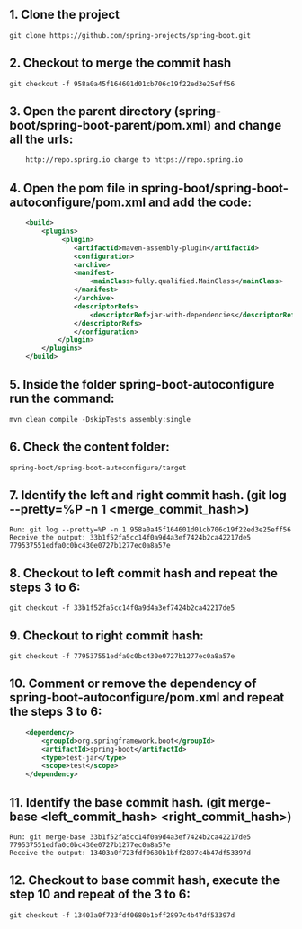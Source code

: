  ## 1. Clone the project 
    git clone https://github.com/spring-projects/spring-boot.git

## 2. Checkout to merge the commit hash
    git checkout -f 958a0a45f164601d01cb706c19f22ed3e25eff56

## 3. Open the parent directory (spring-boot/spring-boot-parent/pom.xml) and change all the urls:
```xml
    http://repo.spring.io change to https://repo.spring.io
```

## 4. Open the pom file in spring-boot/spring-boot-autoconfigure/pom.xml and add the code:
```xml
    <build>
        <plugins>
             <plugin>
                <artifactId>maven-assembly-plugin</artifactId> 
                <configuration> 
                <archive> 
                <manifest> 
                    <mainClass>fully.qualified.MainClass</mainClass> 
                </manifest> 
                </archive> 
                <descriptorRefs> 
                    <descriptorRef>jar-with-dependencies</descriptorRef> 
                </descriptorRefs> 
                </configuration> 
            </plugin>
        </plugins>
    </build>
```

## 5. Inside the folder  spring-boot-autoconfigure run the command:
    mvn clean compile -DskipTests assembly:single

## 6. Check the content folder: 
    spring-boot/spring-boot-autoconfigure/target

## 7. Identify the left and right commit hash. (git log --pretty=%P -n 1 <merge_commit_hash>)
    Run: git log --pretty=%P -n 1 958a0a45f164601d01cb706c19f22ed3e25eff56
    Receive the output: 33b1f52fa5cc14f0a9d4a3ef7424b2ca42217de5 779537551edfa0c0bc430e0727b1277ec0a8a57e

## 8. Checkout to left commit hash and repeat the steps 3 to 6:
    git checkout -f 33b1f52fa5cc14f0a9d4a3ef7424b2ca42217de5

## 9. Checkout to right commit hash:
    git checkout -f 779537551edfa0c0bc430e0727b1277ec0a8a57e

## 10. Comment or remove the dependency of spring-boot-autoconfigure/pom.xml and repeat the steps 3 to 6:
```xml
    <dependency>
        <groupId>org.springframework.boot</groupId>
        <artifactId>spring-boot</artifactId>
        <type>test-jar</type>
        <scope>test</scope>
    </dependency>
```

## 11. Identify the base commit hash. (git merge-base <left_commit_hash> <right_commit_hash>)
    Run: git merge-base 33b1f52fa5cc14f0a9d4a3ef7424b2ca42217de5 779537551edfa0c0bc430e0727b1277ec0a8a57e
    Receive the output: 13403a0f723fdf0680b1bff2897c4b47df53397d

## 12. Checkout to base commit hash, execute the step 10 and repeat of the 3 to 6:
    git checkout -f 13403a0f723fdf0680b1bff2897c4b47df53397d